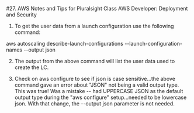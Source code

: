 #27. AWS Notes and Tips for Pluralsight Class AWS Developer:  Deployment and Security

1.  To get the user data from a launch configuration use the following command:

aws autoscaling describe-launch-configurations --launch-configuration-names <configuration name> --output json

2.  The output from the above command will list the user data used to create the LC.

2.  Check on aws configure to see if json is case sensitive...the above command gave an error about "JSON" not being a valid output type.  This was true!  Was a mistake -- had UPPERCASE JSON as the default output type during the "aws configure" setup...needed to be lowercase json.  With that change, the --output json parameter is not needed.


